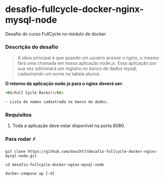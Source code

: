 # desafio-fullcycle-docker-nginx-mysql-node
Desafio do curso FullCycle no módulo de docker

### Descrição do desafio
> A ideia principal é que quando um usuário acesse o nginx, o mesmo fará uma chamada em nossa aplicação node.js. Essa aplicação por sua vez adicionará um registro no banco de dados mysql, cadastrando um nome na tabela alunos.

__O retorno da aplicação node.js para o nginx deverá ser:__
```html
<h1>Full Cycle Rocks!</h1>

- Lista de nomes cadastrada no banco de dados.
```

### Requisitos
1. Toda a aplicação deve estar disponível na porta 8080.
  
### Para rodar :zap:
```
git clone https://github.com/daviht7/desafio-fullcycle-docker-nginx-mysql-node.git

cd desafio-fullcycle-docker-nginx-mysql-node

docker-compose up [-d]
```
<br/>
<br/>
